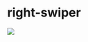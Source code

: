 # right-swiper


![](http://imagepastry.appspot.com/serve/AMIfv94RFfnSdEhVpkpW22zcArWh0pbW8q7AW2hpa1yO-uy604JV9C4fy0-Ud4El2PRNvG3vWYsS_1ouHycJzyyTWKVeHsDFVIUDNb8KYDbv61MouwbFPM2NuwibFexmTapqGzFvURh3SMT-e5TI_S93m2AC_aMi36FDsIRUqKcS43xAjHhga5s)
